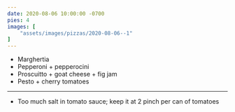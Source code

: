 ```yaml
---
date: 2020-08-06 10:00:00 -0700
pies: 4
images: [
    "assets/images/pizzas/2020-08-06--1"
]
---
```

- Marghertia
- Pepperoni + pepperocini
- Proscuitto + goat cheese + fig jam
- Pesto + cherry tomatoes

---

- Too much salt in tomato sauce; keep it at 2 pinch per can of tomatoes
